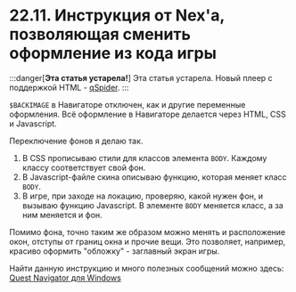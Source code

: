 # 22.11. Инструкция от Nex'а, позволяющая сменить оформление из кода игры
<!-- [:faq_22_11] -->

:::danger[**Эта статья устарела!**]
Эта статья устарела. Новый плеер с поддержкой HTML - [qSpider](04_qspider_0004.md).
:::

`$BACKIMAGE` в Навигаторе отключен, как и другие переменные оформления. Всё оформление в Навигаторе делается через HTML, CSS и Javascript.

Переключение фонов я делаю так.

1. В CSS прописываю стили для классов элемента `BODY`. Каждому классу соответствует свой фон.
2. В Javascript-файле скина описываю функцию, которая меняет класс `BODY`.
3. В игре, при заходе на локацию, проверяю, какой нужен фон, и вызываю функцию Javascript. В элементе `BODY` меняется класс, а за ним меняется и фон.

Помимо фона, точно таким же образом можно менять и расположение окон, отступы от границ окна и прочие вещи. Это позволяет, например, красиво оформить "обложку" - заглавный экран игры.

Найти данную инструкцию и много полезных сообщений можно здесь: [Quest Navigator для Windows](https://qsp.org/index.php?option=com_agora&task=topic&id=633&p=9&prc=25&Itemid=57#p19887)
